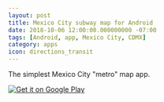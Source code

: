 ```yaml
---
layout: post
title: Mexico City subway map for Android
date: 2018-10-06 12:00:00.000000000 -07:00
tags: [Android, app, Mexico City, CDMX]
category: apps
icon: directions_transit
---
```


The simplest Mexico City "metro" map app.

<a href='https://play.google.com/store/apps/details?id=com.mocoyoyo.metroymetrobuscdmx&pcampaignid=MKT-Other-global-all-co-prtnr-py-PartBadge-Mar2515-1'><img style="max-width: 200px" alt='Get it on Google Play' src='https://play.google.com/intl/en_us/badges/images/generic/en_badge_web_generic.png'/></a>
